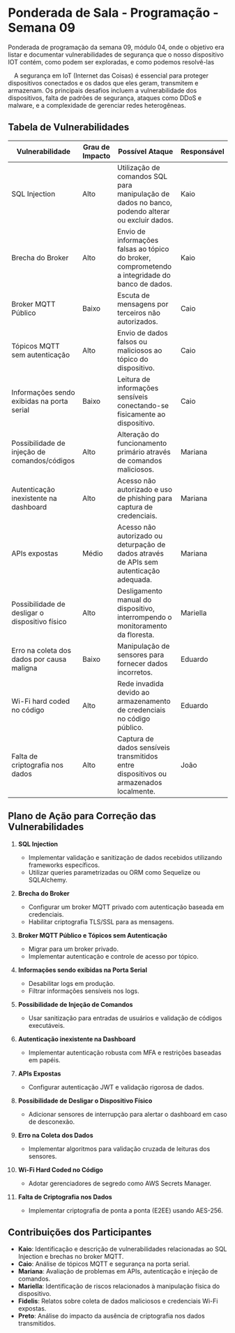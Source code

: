 # Ponderada de Sala - Programação - Semana 09
Ponderada de programação da semana 09, módulo 04, onde o objetivo era listar e documentar vulnerabilidades de segurança que o nosso dispositivo IOT contém, como podem ser exploradas, e como podemos resolvê-las

&emsp;A segurança em IoT (Internet das Coisas) é essencial para proteger dispositivos conectados e os dados que eles geram, transmitem e armazenam. Os principais desafios incluem a vulnerabilidade dos dispositivos, falta de padrões de segurança, ataques como DDoS e malware, e a complexidade de gerenciar redes heterogêneas.

## Tabela de Vulnerabilidades

| **Vulnerabilidade**                           | **Grau de Impacto** | **Possível Ataque**                                                                                                       | **Responsável** |
|-----------------------------------------------|----------------------|---------------------------------------------------------------------------------------------------------------------------|-----------------|
| SQL Injection                                 | Alto                | Utilização de comandos SQL para manipulação de dados no banco, podendo alterar ou excluir dados.                          | Kaio            |
| Brecha do Broker                              | Alto                | Envio de informações falsas ao tópico do broker, comprometendo a integridade do banco de dados.                          | Kaio            |
| Broker MQTT Público                           | Baixo               | Escuta de mensagens por terceiros não autorizados.                                                                       | Caio            |
| Tópicos MQTT sem autenticação                 | Alto                | Envio de dados falsos ou maliciosos ao tópico do dispositivo.                                                             | Caio            |
| Informações sendo exibidas na porta serial    | Baixo               | Leitura de informações sensíveis conectando-se fisicamente ao dispositivo.                                               | Caio            |
| Possibilidade de injeção de comandos/códigos  | Alto                | Alteração do funcionamento primário através de comandos maliciosos.                                                      | Mariana         |
| Autenticação inexistente na dashboard         | Alto                | Acesso não autorizado e uso de phishing para captura de credenciais.                                                     | Mariana         |
| APIs expostas                                 | Médio               | Acesso não autorizado ou deturpação de dados através de APIs sem autenticação adequada.                                   | Mariana         |
| Possibilidade de desligar o dispositivo físico| Alto                | Desligamento manual do dispositivo, interrompendo o monitoramento da floresta.                                           | Mariella        |
| Erro na coleta dos dados por causa maligna    | Baixo               | Manipulação de sensores para fornecer dados incorretos.                                                                  | Eduardo         |
| Wi-Fi hard coded no código                    | Alto                | Rede invadida devido ao armazenamento de credenciais no código público.                                                  | Eduardo         |
| Falta de criptografia nos dados               | Alto                | Captura de dados sensíveis transmitidos entre dispositivos ou armazenados localmente.                                     | João           |

## Plano de Ação para Correção das Vulnerabilidades

1. **SQL Injection**  
   - Implementar validação e sanitização de dados recebidos utilizando frameworks específicos.
   - Utilizar queries parametrizadas ou ORM como Sequelize ou SQLAlchemy.

2. **Brecha do Broker**  
   - Configurar um broker MQTT privado com autenticação baseada em credenciais.
   - Habilitar criptografia TLS/SSL para as mensagens.

3. **Broker MQTT Público e Tópicos sem Autenticação**  
   - Migrar para um broker privado.
   - Implementar autenticação e controle de acesso por tópico.

4. **Informações sendo exibidas na Porta Serial**  
   - Desabilitar logs em produção.
   - Filtrar informações sensíveis nos logs.

5. **Possibilidade de Injeção de Comandos**  
   - Usar sanitização para entradas de usuários e validação de códigos executáveis.

6. **Autenticação inexistente na Dashboard**  
   - Implementar autenticação robusta com MFA e restrições baseadas em papéis.

7. **APIs Expostas**  
   - Configurar autenticação JWT e validação rigorosa de dados.

8. **Possibilidade de Desligar o Dispositivo Físico**  
   - Adicionar sensores de interrupção para alertar o dashboard em caso de desconexão.

9. **Erro na Coleta dos Dados**  
   - Implementar algoritmos para validação cruzada de leituras dos sensores.

10. **Wi-Fi Hard Coded no Código**  
    - Adotar gerenciadores de segredo como AWS Secrets Manager.

11. **Falta de Criptografia nos Dados**  
    - Implementar criptografia de ponta a ponta (E2EE) usando AES-256.

## Contribuições dos Participantes

- **Kaio**: Identificação e descrição de vulnerabilidades relacionadas ao SQL Injection e brechas no broker MQTT.
- **Caio**: Análise de tópicos MQTT e segurança na porta serial.
- **Mariana**: Avaliação de problemas em APIs, autenticação e injeção de comandos.
- **Mariella**: Identificação de riscos relacionados à manipulação física do dispositivo.
- **Fidelis**: Relatos sobre coleta de dados maliciosos e credenciais Wi-Fi expostas.
- **Preto**: Análise do impacto da ausência de criptografia nos dados transmitidos.
